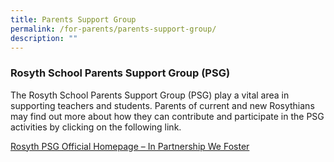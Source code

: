 ```yaml
---
title: Parents Support Group
permalink: /for-parents/parents-support-group/
description: ""
---
```

### Rosyth School Parents Support Group (PSG)

The Rosyth School Parents Support Group (PSG) play a vital area in supporting teachers and students. Parents of current and new Rosythians may find out more about how they can contribute and participate in the PSG activities by clicking on the following link.

[Rosyth PSG Official Homepage – In Partnership We Foster](http://rosythpsg.com/)